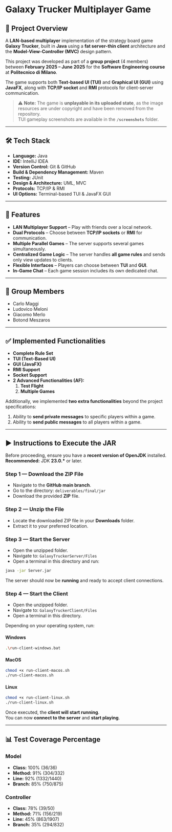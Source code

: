 # Galaxy Trucker Multiplayer Game

## 🧾 Project Overview

A **LAN-based multiplayer** implementation of the strategy board game **Galaxy Trucker**, built in **Java** using a **fat server-thin client** architecture and the **Model-View-Controller (MVC)** design pattern.

This project was developed as part of a **group project** (4 members) between **February 2025 – June 2025** for the **Software Engineering course** at **Politecnico di Milano**.

The game supports both **Text-based UI (TUI)** and **Graphical UI (GUI)** using **JavaFX**, along with **TCP/IP socket** and **RMI** protocols for client-server communication.

> ⚠️ **Note:** The game is **unplayable in its uploaded state**, as the image resources are under copyright and have been removed from the repository.  
> TUI gameplay screenshots are available in the **`/screenshots`** folder.

---

## 🛠 Tech Stack

- **Language:** Java
- **IDE:** IntelliJ IDEA
- **Version Control:** Git & GitHub
- **Build & Dependency Management:** Maven
- **Testing:** JUnit
- **Design & Architecture:** UML, MVC
- **Protocols:** TCP/IP & RMI
- **UI Options:** Terminal-based TUI & JavaFX GUI

---

## 🚀 Features

- **LAN Multiplayer Support** – Play with friends over a local network.
- **Dual Protocols** – Choose between **TCP/IP sockets** or **RMI** for communication.
- **Multiple Parallel Games** – The server supports several games simultaneously.
- **Centralized Game Logic** – The server handles **all game rules** and sends only view updates to clients.
- **Flexible Interfaces** – Players can choose between **TUI** and **GUI**.
- **In-Game Chat** – Each game session includes its own dedicated chat.

---

## 👥 Group Members

- Carlo Maggi
- Ludovico Meloni
- Giacomo Merlo
- Botond Meszaros

---

## ✅ Implemented Functionalities

- **Complete Rule Set**
- **TUI (Text-Based UI)**
- **GUI (JavaFX)**
- **RMI Support**
- **Socket Support**
- **2 Advanced Functionalities (AF):**
  1. **Test Flight**
  2. **Multiple Games**

Additionally, we implemented **two extra functionalities** beyond the project specifications:

1. Ability to **send private messages** to specific players within a game.
2. Ability to **send public messages** to all players within a game.

---

## ▶️ Instructions to Execute the JAR

Before proceeding, ensure you have a **recent version of OpenJDK** installed.  
**Recommended:** JDK **23.0.\*** or later.

### **Step 1 — Download the ZIP File**

- Navigate to the **GitHub main branch**.
- Go to the directory: `deliverables/final/jar`
- Download the provided **ZIP** file.

### **Step 2 — Unzip the File**

- Locate the downloaded ZIP file in your **Downloads** folder.
- Extract it to your preferred location.

### **Step 3 — Start the Server**

- Open the unzipped folder.
- Navigate to: `GalaxyTruckerServer/Files`
- Open a terminal in this directory and run:

```bash
java -jar Server.jar
```

The server should now be **running** and ready to accept client connections.

### **Step 4 — Start the Client**

- Open the unzipped folder.
- Navigate to: `GalaxyTruckerClient/Files`
- Open a terminal in this directory.

Depending on your operating system, run:

#### **Windows**

```bash
.\run-client-windows.bat
```

#### **MacOS**

```bash
chmod +x run-client-macos.sh
./run-client-macos.sh
```

#### **Linux**

```bash
chmod +x run-client-linux.sh
./run-client-linux.sh
```

Once executed, the **client will start running**.  
You can now **connect to the server** and **start playing**.

---

## 📊 Test Coverage Percentage

### **Model**

- **Class:** 100% (36/36)
- **Method:** 91% (304/332)
- **Line:** 92% (1332/1440)
- **Branch:** 85% (750/875)

### **Controller**

- **Class:** 78% (39/50)
- **Method:** 71% (156/219)
- **Line:** 45% (863/1907)
- **Branch:** 35% (294/832)

